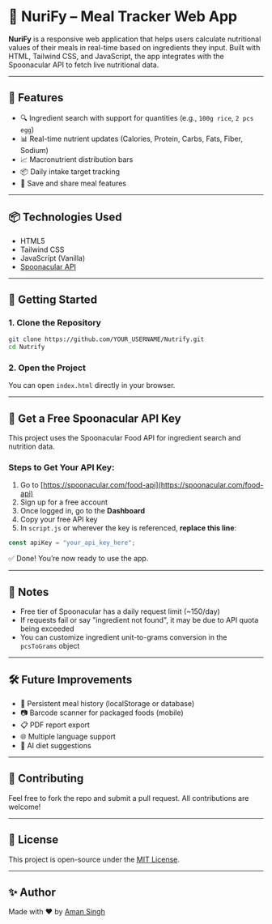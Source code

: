 
# 🥗 NuriFy – Meal Tracker Web App

**NuriFy** is a responsive web application that helps users calculate nutritional values of their meals in real-time based on ingredients they input. Built with HTML, Tailwind CSS, and JavaScript, the app integrates with the Spoonacular API to fetch live nutritional data.

---

## 🚀 Features

- 🔍 Ingredient search with support for quantities (e.g., `100g rice`, `2 pcs egg`)
- 📊 Real-time nutrient updates (Calories, Protein, Carbs, Fats, Fiber, Sodium)
- 📈 Macronutrient distribution bars
- 📦 Daily intake target tracking
- 💾 Save and share meal features

---


## 📦 Technologies Used

- HTML5
- Tailwind CSS
- JavaScript (Vanilla)
- [Spoonacular API](https://spoonacular.com/food-api)

---

## 🔧 Getting Started

### 1. Clone the Repository

```bash
git clone https://github.com/YOUR_USERNAME/Nutrify.git
cd Nutrify
```

### 2. Open the Project

You can open `index.html` directly in your browser.

---

## 🔑 Get a Free Spoonacular API Key

This project uses the Spoonacular Food API for ingredient search and nutrition data.

### Steps to Get Your API Key:

1. Go to [https://spoonacular.com/food-api](https://spoonacular.com/food-api)
2. Sign up for a free account
3. Once logged in, go to the **Dashboard**
4. Copy your free API key
5. In `script.js` or wherever the key is referenced, **replace this line**:

```js
const apiKey = "your_api_key_here";
```

✅ Done! You’re now ready to use the app.

---

## 📌 Notes

- Free tier of Spoonacular has a daily request limit (~150/day)
- If requests fail or say "ingredient not found", it may be due to API quota being exceeded
- You can customize ingredient unit-to-grams conversion in the `pcsToGrams` object

---

## 🛠️ Future Improvements

- 🔄 Persistent meal history (localStorage or database)
- 📷 Barcode scanner for packaged foods (mobile)
- 📋 PDF report export
- 🌐 Multiple language support
- 🧠 AI diet suggestions

---

## 🙌 Contributing

Feel free to fork the repo and submit a pull request. All contributions are welcome!

---

## 📄 License

This project is open-source under the [MIT License](LICENSE).

---

## ✨ Author

Made with ❤️ by [Aman Singh](https://github.com/amansinghh1)
